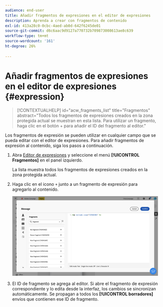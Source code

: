 ```yaml
---
audience: end-user
title: Añadir fragmentos de expresiones en el editor de expresiones
description: Aprenda a crear con fragmentos de contenido
exl-id: 413a28c0-0cbc-4aed-ab0d-642f6245de01
source-git-commit: d6c6aac9d9127a770732b709873008613ae8c639
workflow-type: tm+mt
source-wordcount: '161'
ht-degree: 26%

---
```


# Añadir fragmentos de expresiones en el editor de expresiones {#expression}

>[!CONTEXTUALHELP]
>id="acw_fragments_list"
>title="Fragmentos"
>abstract="Todos los fragmentos de expresiones creados en la zona protegida actual se muestran en esta lista. Para utilizar un fragmento, haga clic en el botón + para añadir el ID del fragmento al editor."

<!-- pas vu dans l'UI-->

Los fragmentos de expresión se pueden utilizar en cualquier campo que se pueda editar con el editor de expresiones. Para añadir fragmentos de expresión al contenido, siga los pasos a continuación.

1. Abra [Editor de expresiones](../personalization/gs-personalization.md) y seleccione el menú **[!UICONTROL Fragmentos]** en el panel izquierdo.

   La lista muestra todos los fragmentos de expresiones creados en la zona protegida actual.

1. Haga clic en el icono `+` junto a un fragmento de expresión para agregarlo al contenido.

   ![Captura de pantalla que muestra la adición de un fragmento de expresión usando el icono +](assets/fragment-add-expression.png)

1. El ID de fragmento se agrega al editor. Si abre el fragmento de expresión correspondiente y lo edita desde la interfaz, los cambios se sincronizan automáticamente. Se propagan a todos los **[!UICONTROL borradores]** envíos que contienen ese ID de fragmento.